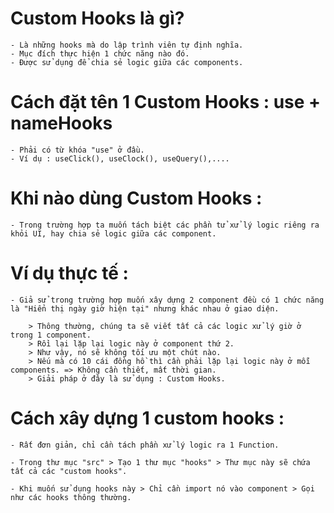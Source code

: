 # Custom Hooks là gì?

    - Là những hooks mà do lập trình viên tự định nghĩa.
    - Mục đích thực hiện 1 chức năng nào đó.
    - Được sử dụng để chia sẻ logic giữa các components.

# Cách đặt tên 1 Custom Hooks : use + nameHooks

    - Phải có từ khóa "use" ở đầu.
    - Ví dụ : useClick(), useClock(), useQuery(),....

# Khi nào dùng Custom Hooks :

    - Trong trường hợp ta muốn tách biệt các phần tử xử lý logic riêng ra khỏi UI, hay chia sẻ logic giữa các component.

# Ví dụ thực tế :

    - Giả sử trong trường hợp muốn xây dựng 2 component đều có 1 chức năng là "Hiển thị ngày giờ hiện tại" nhưng khác nhau ở giao diện.

        > Thông thường, chúng ta sẽ viết tất cả các logic xử lý giờ ở trong 1 component.
        > Rồi lại lặp lại logic này ở component thứ 2.
        > Như vậy, nó sẽ không tối ưu một chút nào.
        > Nếu mà có 10 cái đồng hồ thì cần phải lặp lại logic này ở mỗi components. => Không cần thiết, mất thời gian.
        > Giải pháp ở đây là sử dụng : Custom Hooks.

# Cách xây dựng 1 custom hooks :

    - Rất đơn giản, chỉ cần tách phần xử lý logic ra 1 Function.

    - Trong thư mục "src" > Tạo 1 thư mục "hooks" > Thư mục này sẽ chứa tất cả các "custom hooks".

    - Khi muốn sử dụng hooks này > Chỉ cần import nó vào component > Gọi như các hooks thông thường.
